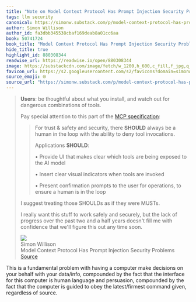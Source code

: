 ```yaml
---
title: "Note on Model Context Protocol Has Prompt Injection Security Problems via Simon Willison"
tags: llm security
canonical: https://simonw.substack.com/p/model-context-protocol-has-prompt
author: Simon Willison
author_id: fa3dbb345538cbaf169deab8a01cc6aa
book: 50741724
book_title: "Model Context Protocol Has Prompt Injection Security Problems"
hide_title: true
highlight_id: 880308344
readwise_url: https://readwise.io/open/880308344
image: https://substackcdn.com/image/fetch/w_1200,h_600,c_fill,f_jpg,q_auto:good,fl_progressive:steep,g_auto/https%3A%2F%2Fsubstack-post-media.s3.amazonaws.com%2Fpublic%2Fimages%2F6553dd11-0555-4dae-a2eb-ab9de1e558a0_1400x1000.jpeg
favicon_url: https://s2.googleusercontent.com/s2/favicons?domain=simonw.substack.com
source_emoji: 🌐
source_url: "https://simonw.substack.com/p/model-context-protocol-has-prompt#:~:text=**Users**%3A%20be%20thoughtful,any%20time%20soon."
---
```


> **Users**: be thoughtful about what you install, and watch out for dangerous combinations of tools.
> 
> Pay special attention to this part of the [MCP specification](https://modelcontextprotocol.io/specification/2025-03-26/server/tools):
> 
> > For trust & safety and security, there **SHOULD** always be a human in the loop with the ability to deny tool invocations.
> > 
> > Applications **SHOULD**:
> > 
> > •   Provide UI that makes clear which tools are being exposed to the AI model
> >     
> > •   Insert clear visual indicators when tools are invoked
> >     
> > •   Present confirmation prompts to the user for operations, to ensure a human is in the loop
> >     
> 
> I suggest treating those SHOULDs as if they were MUSTs.
> 
> I really want this stuff to work safely and securely, but the lack of progress over the past two and a half years doesn't fill me with confidence that we'll figure this out any time soon.
> <div class="quoteback-footer"><div class="quoteback-avatar"><img class="mini-favicon" src="https://s2.googleusercontent.com/s2/favicons?domain=simonw.substack.com"></div><div class="quoteback-metadata"><div class="metadata-inner"><span style="display:none">FROM:</span><div aria-label="Simon Willison" class="quoteback-author"> Simon Willison</div><div aria-label="Model Context Protocol Has Prompt Injection Security Problems" class="quoteback-title"> Model Context Protocol Has Prompt Injection Security Problems</div></div></div><div class="quoteback-backlink"><a target="_blank" aria-label="go to the full text of this quotation" rel="noopener" href="https://simonw.substack.com/p/model-context-protocol-has-prompt#:~:text=**Users**%3A%20be%20thoughtful,any%20time%20soon." class="quoteback-arrow"> Source</a></div></div>

This is a fundamental problem with having a computer make decisions on your behalf with your data/info, compounded by the fact that the interface for this computer is human language and persuasion, compounded by the fact that the computer is guided to obey the latest/firmest command given, regardless of source.